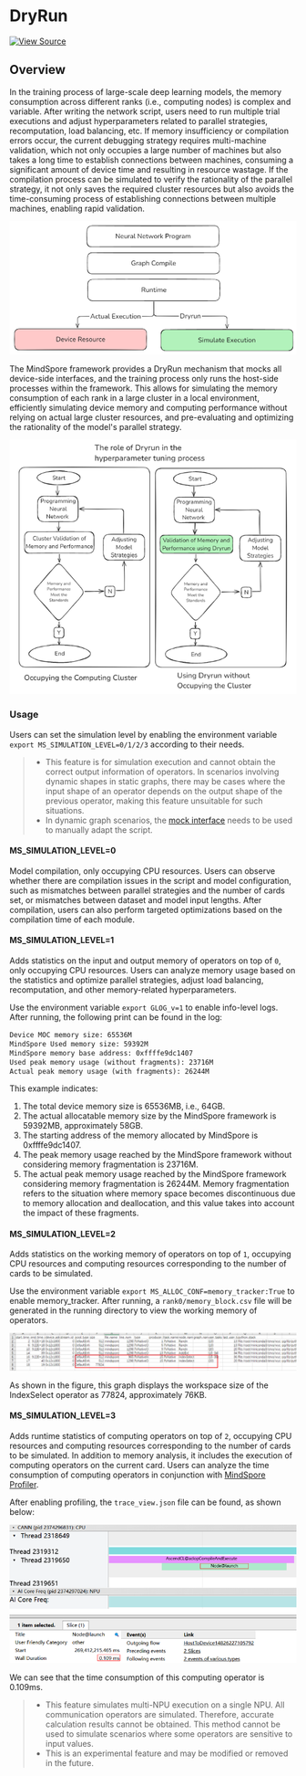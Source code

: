 # DryRun

[![View Source](https://mindspore-website.obs.cn-north-4.myhuaweicloud.com/website-images/br_base/resource/_static/logo_source_en.svg)](https://gitee.com/mindspore/docs/blob/br_base/tutorials/source_en/debug/dryrun.md)

## Overview

In the training process of large-scale deep learning models, the memory consumption across different ranks (i.e., computing nodes) is complex and variable. After writing the network script, users need to run multiple trial executions and adjust hyperparameters related to parallel strategies, recomputation, load balancing, etc. If memory insufficiency or compilation errors occur, the current debugging strategy requires multi-machine validation, which not only occupies a large number of machines but also takes a long time to establish connections between machines, consuming a significant amount of device time and resulting in resource wastage. If the compilation process can be simulated to verify the rationality of the parallel strategy, it not only saves the required cluster resources but also avoids the time-consuming process of establishing connections between multiple machines, enabling rapid validation.

![jit_level_dryrun](./images/jit_level_dryrun_en.png)

The MindSpore framework provides a DryRun mechanism that mocks all device-side interfaces, and the training process only runs the host-side processes within the framework. This allows for simulating the memory consumption of each rank in a large cluster in a local environment, efficiently simulating device memory and computing performance without relying on actual large cluster resources, and pre-evaluating and optimizing the rationality of the model's parallel strategy.

![dryrun](./images/dryrun_en.png)

### Usage

Users can set the simulation level by enabling the environment variable `export MS_SIMULATION_LEVEL=0/1/2/3` according to their needs.

> - This feature is for simulation execution and cannot obtain the correct output information of operators. In scenarios involving dynamic shapes in static graphs, there may be cases where the input shape of an operator depends on the output shape of the previous operator, making this feature unsuitable for such situations.
> - In dynamic graph scenarios, the [mock interface](https://www.mindspore.cn/docs/en/br_base/api_python/mindspore.utils.html#mindspore.utils.dryrun.mock) needs to be used to manually adapt the script.

#### MS_SIMULATION_LEVEL=0

Model compilation, only occupying CPU resources. Users can observe whether there are compilation issues in the script and model configuration, such as mismatches between parallel strategies and the number of cards set, or mismatches between dataset and model input lengths. After compilation, users can also perform targeted optimizations based on the compilation time of each module.

#### MS_SIMULATION_LEVEL=1

Adds statistics on the input and output memory of operators on top of `0`, only occupying CPU resources. Users can analyze memory usage based on the statistics and optimize parallel strategies, adjust load balancing, recomputation, and other memory-related hyperparameters.

Use the environment variable `export GLOG_v=1` to enable info-level logs. After running, the following print can be found in the log:

```text
Device MOC memory size: 65536M
MindSpore Used memory size: 59392M
MindSpore memory base address: 0xffffe9dc1407
Used peak memory usage (without fragments): 23716M
Actual peak memory usage (with fragments): 26244M
```

This example indicates:

1. The total device memory size is 65536MB, i.e., 64GB.
2. The actual allocatable memory size by the MindSpore framework is 59392MB, approximately 58GB.
3. The starting address of the memory allocated by MindSpore is 0xffffe9dc1407.
4. The peak memory usage reached by the MindSpore framework without considering memory fragmentation is 23716M.
5. The actual peak memory usage reached by the MindSpore framework considering memory fragmentation is 26244M. Memory fragmentation refers to the situation where memory space becomes discontinuous due to memory allocation and deallocation, and this value takes into account the impact of these fragments.

#### MS_SIMULATION_LEVEL=2

Adds statistics on the working memory of operators on top of `1`, occupying CPU resources and computing resources corresponding to the number of cards to be simulated.

Use the environment variable `export MS_ALLOC_CONF=memory_tracker:True` to enable memory_tracker. After running, a `rank0/memory_block.csv` file will be generated in the running directory to view the working memory of operators.

![mem_tracker](./images/mem_tracker.png)

As shown in the figure, this graph displays the workspace size of the IndexSelect operator as 77824, approximately 76KB.

#### MS_SIMULATION_LEVEL=3

Adds runtime statistics of computing operators on top of `2`, occupying CPU resources and computing resources corresponding to the number of cards to be simulated. In addition to memory analysis, it includes the execution of computing operators on the current card. Users can analyze the time consumption of computing operators in conjunction with [MindSpore Profiler](https://www.mindspore.cn/tutorials/en/br_base/debug/profiler.html).

After enabling profiling, the `trace_view.json` file can be found, as shown below:

![op_time_consuming](./images/op_time_consuming.png)

We can see that the time consumption of this computing operator is 0.109ms.

> - This feature simulates multi-NPU execution on a single NPU. All communication operators are simulated. Therefore, accurate calculation results cannot be obtained. This method cannot be used to simulate scenarios where some operators are sensitive to input values.
> - This is an experimental feature and may be modified or removed in the future.
